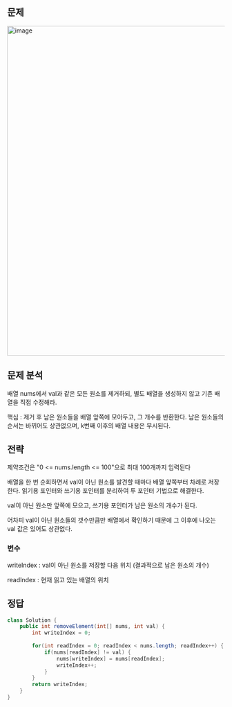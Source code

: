 ## 문제
<img width="720" height="761" alt="image" src="https://github.com/user-attachments/assets/3f1ac0c3-6f48-4f01-85ee-146a10645cda" />

## 문제 분석
<p>배열 nums에서 val과 같은 모든 원소를 제거하되, 별도 배열을 생성하지 않고 기존 배열을 직접 수정해라.</p>
<p>핵심 : 제거 후 남은 원소들을 배열 앞쪽에 모아두고, 그 개수를 반환한다. 남은 원소들의 순서는 바뀌어도 상관없으며, k번째 이후의 배열 내용은 무시된다.</p>

## 전략
<p>제약조건은 "0 <= nums.length <= 100"으로 최대 100개까지 입력된다</p>
<p>배열을 한 번 순회하면서 val이 아닌 원소를 발견할 때마다 배열 앞쪽부터 차례로 저장한다. 읽기용 포인터와 쓰기용 포인터를 분리하여 투 포인터 기법으로 해결한다.</p>
<p>val이 아닌 원소만 앞쪽에 모으고, 쓰기용 포인터가 남은 원소의 개수가 된다.</p>
<p>어차피 val이 아닌 원소들의 갯수만큼만 배열에서 확인하기 때문에 그 이후에 나오는 val 값은 있어도 상관없다.</p>

### 변수
<p>writeIndex : val이 아닌 원소를 저장할 다음 위치 (결과적으로 남은 원소의 개수)</p>
<p>readIndex : 현재 읽고 있는 배열의 위치</p>

## 정답
```java
class Solution {
    public int removeElement(int[] nums, int val) {
        int writeIndex = 0;
        
        for(int readIndex = 0; readIndex < nums.length; readIndex++) {
            if(nums[readIndex] != val) {
                nums[writeIndex] = nums[readIndex];
                writeIndex++;
            }
        }
        return writeIndex;
    }
}
```
